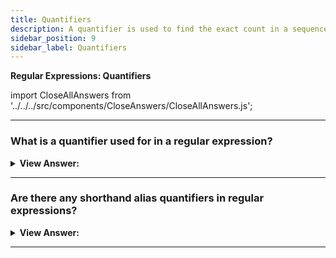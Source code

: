 ```yaml
---
title: Quantifiers
description: A quantifier is used to find the exact count in a sequence of digits. For example, if we are looking for a sequence of numbers like 123-456. We can used \d{3} which will return 123,456.
sidebar_position: 9
sidebar_label: Quantifiers
---
```


**Regular Expressions: Quantifiers**

import CloseAllAnswers from '../../../src/components/CloseAnswers/CloseAllAnswers.js';

<CloseAllAnswers />

---

### What is a quantifier used for in a regular expression?

<details>
  <summary><strong>View Answer:</strong></summary>
  <div>
  <div><strong>Interview Response:</strong> A quantifier is used to find the exact count in a sequence of digits. For example, if we are looking for a sequence of numbers like 123-456. We can used \d&#123;3&#125; which will return 123,456.
    </div><br />
  <div><strong className="codeExample">Code Example:</strong><br /><br />

  <div></div>

```js
// Sequence of digits
alert("I'm 12345 years old".match(/\d{5}/)); //  "12345"

// Range of digits
alert("I'm not 12, but 1234 years old".match(/\d{3,5}/)); // "1234"

// Omitting the upper range with \d{3,}
alert("I'm not 12, but 345678 years old".match(/\d{3,}/)); // "345678"

// Implementation on a range and omitting the upper range
let str = '+7(903)-123-45-67';

let numbers = str.match(/\d{1,}/g);

alert(numbers); // 7,903,123,45,67
```

  </div>
  </div>
</details>

---

### Are there any shorthand alias quantifiers in regular expressions?

<details>
  <summary><strong>View Answer:</strong></summary>
  <div>
  <div><strong>Interview Response:</strong> There are shorthands for most used quantifiers, like \d+ which looks for numbers and is a shorthand way for \d&#123;1,&#125;,. Quantifiers are used very often. They serve as the main “building block” of complex regular expressions. Using shorthand aliases can help reduce the amount of code necessary to implement an expression.
    </div><br />
  <div><strong className="codeExample">Code Example:</strong><br /><br />

  <div></div>

```js
let str = '+7(903)-123-45-67';
alert(str.match(/\d+/g)); // 7,903,123,45,67

let str = 'Should I write color or colour?';
alert(str.match(/colou?r/g)); // color, colour

alert('100 10 1'.match(/\d0*/g)); // 100, 10, 1

alert('100 10 1'.match(/\d0+/g)); // 100, 10
// 1 not matched, as 0+ requires at least one zero
```

  </div>
  </div>
</details>

---
